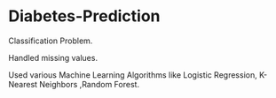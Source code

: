 # Diabetes-Prediction

Classification Problem.

Handled missing values.

Used various Machine Learning Algorithms like Logistic Regression, K-Nearest Neighbors ,Random Forest.
